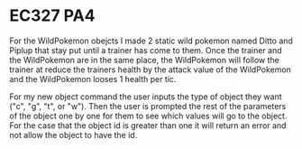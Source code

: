 # EC327 PA4

For the WildPokemon obejcts I made 2 static wild pokemon named Ditto and Piplup that stay put until a trainer has come to them. Once the trainer and the WildPokemon are in the same place, the WildPokemon will follow the trainer at reduce the trainers health by the attack value of the WildPokemon and the WildPokemon looses 1 health per tic.

For my new object command the user inputs the type of object they want ("c", "g", "t", or "w"). Then the user is prompted the rest of the parameters of the object one by one for them to see which values will go to the object. For the case that the object id is greater than one it will return an error and not allow the object to have the id.

